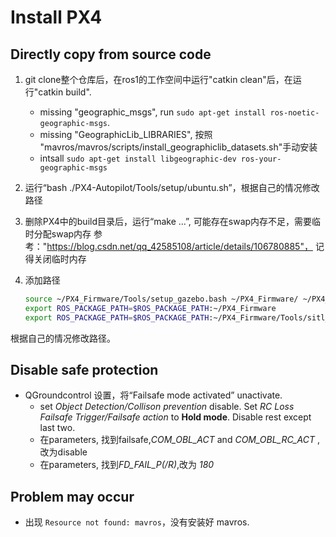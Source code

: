 # Install PX4

## Directly copy from source code

1. git clone整个仓库后，在ros1的工作空间中运行"catkin clean"后，在运行"catkin build".
    - missing "geographic_msgs", run `sudo apt-get install ros-noetic-geographic-msgs`.
    - missing "GeographicLib_LIBRARIES", 按照 "mavros/mavros/scripts/install_geographiclib_datasets.sh"手动安装
    - intsall `sudo apt-get install libgeographic-dev ros-your-geographic-msgs`

2. 运行“bash ./PX4-Autopilot/Tools/setup/ubuntu.sh”，根据自己的情况修改路径
3. 删除PX4中的build目录后，运行“make ...”, 可能存在swap内存不足，需要临时分配swap内存
参考："https://blog.csdn.net/qq_42585108/article/details/106780885"， 记得关闭临时内存
4. 添加路径

    ```bash
    source ~/PX4_Firmware/Tools/setup_gazebo.bash ~/PX4_Firmware/ ~/PX4_Firmware/build/px4_sitl_default
    export ROS_PACKAGE_PATH=$ROS_PACKAGE_PATH:~/PX4_Firmware
    export ROS_PACKAGE_PATH=$ROS_PACKAGE_PATH:~/PX4_Firmware/Tools/sitl_gazebo
    ```

根据自己的情况修改路径。

## Disable safe protection

- QGroundcontrol 设置，将“Failsafe mode activated” unactivate.
  - set *Object Detection/Collison prevention* disable. Set *RC Loss Failsafe Trigger/Failsafe action* to **Hold mode**. Disable rest except last two.
  - 在parameters, 找到failsafe,*COM_OBL_ACT* and *COM_OBL_RC_ACT* ,改为disable
  - 在parameters, 找到*FD_FAIL_P(/R)*,改为 *180*

## Problem may occur

- 出现 `Resource not found: mavros`，没有安装好 mavros.
